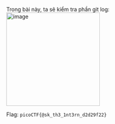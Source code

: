 Trong bài này, ta sẽ kiểm tra phần git log:
<img width="247" alt="image" src="https://github.com/Vanmaxohp/picoCTF-2024/assets/90485791/d79f9977-48e4-4079-8fc4-121f299741f7">

Flag: `picoCTF{@sk_th3_1nt3rn_d2d29f22}`
